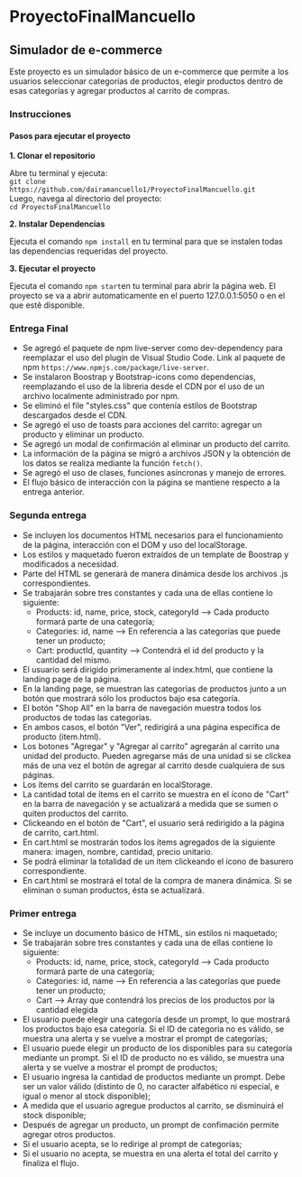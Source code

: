 # ProyectoFinalMancuello

## Simulador de e-commerce

Este proyecto es un simulador básico de un e-commerce que permite a los usuarios seleccionar categorías de productos, elegir productos dentro de esas categorías y agregar productos al carrito de compras.

### Instrucciones

#### Pasos para ejecutar el proyecto
**1. Clonar el repositorio**  

Abre tu terminal y ejecuta:  
`git clone https://github.com/dairamancuello1/ProyectoFinalMancuello.git`  
Luego, navega al directorio del proyecto:  
`cd ProyectoFinalMancuello`

**2. Instalar Dependencias**  

Ejecuta el comando `npm install` en tu terminal para que se instalen todas las dependencias requeridas del proyecto.

**3. Ejecutar el proyecto**

Ejecuta el comando `npm start`en tu terminal para abrir la página web.
El proyecto se va a abrir automaticamente en el puerto 127.0.0.1:5050 o en el que estê disponible.

### Entrega Final

- Se agregó el paquete de npm live-server como dev-dependency para reemplazar el uso del plugin de Visual Studio Code.
Link al paquete de npm `https://www.npmjs.com/package/live-server`.
- Se instalaron Boostrap y Bootstrap-icons como dependencias, reemplazando el uso de la libreria desde el CDN por el uso de un archivo localmente administrado por npm.
- Se eliminó el file "styles.css" que contenía estilos de Bootstrap descargados desde el CDN.
- Se agregó el uso de toasts para acciones del carrito: agregar un producto y eliminar un producto.
- Se agregó un modal de confirmación al eliminar un producto del carrito.
- La información de la página se migró a archivos JSON y la obtención de los datos se realiza mediante la función `fetch()`.
- Se agregó el uso de clases, funciones asíncronas y manejo de errores.
- El flujo básico de interacción con la página se mantiene respecto a la entrega anterior.


### Segunda entrega

- Se incluyen los documentos HTML necesarios para el funcionamiento de la página, interacción con el DOM y uso del localStorage.
- Los estilos y maquetado fueron extraídos de un template de Boostrap y modificados a necesidad.
- Parte del HTML se generará de manera dinámica desde los archivos .js correspondientes.
- Se trabajarán sobre tres constantes y cada una de ellas contiene lo siguiente:
	- Products: id, name, price, stock, categoryId --> Cada producto formará parte de una categoría;
	- Categories: id, name --> En referencia a las categorías que puede tener un producto;
	- Cart: productId, quantity --> Contendrá el id del producto y la cantidad del mismo.
- El usuario será dirigido primeramente al index.html, que contiene la landing page de la página.
- En la landing page, se muestran las categorías de productos junto a un botón que mostrará sólo los productos bajo esa categoría.
- El botón "Shop All" en la barra de navegación muestra todos los productos de todas las categorías.
- En ambos casos, el botón "Ver", redirigirá a una página específica de producto (item.html).
- Los botones "Agregar" y "Agregar al carrito" agregarán al carrito una unidad del producto. Pueden agregarse más de una unidad si se clickea más de una vez el botón de agregar al carrito desde cualquiera de sus páginas.
- Los ítems del carrito se guardarán en localStorage.
- La cantidad total de ítems en el carrito se muestra en el ícono de "Cart" en la barra de navegación y se actualizará a medida que se sumen o quiten productos del carrito.
- Clickeando en el botón de "Cart", el usuario será redirigido a la página de carrito, cart.html.
- En cart.html se mostrarán todos los ítems agregados de la siguiente manera: imagen, nombre, cantidad, precio unitario.
- Se podrá eliminar la totalidad de un item clickeando el ícono de basurero correspondiente.
- En cart.html se mostrará el total de la compra de manera dinámica. Si se eliminan o suman productos, ésta se actualizará.


### Primer entrega
- Se incluye un documento básico de HTML, sin estilos ni maquetado;
- Se trabajarán sobre tres constantes y cada una de ellas contiene lo siguiente:
	- Products: id, name, price, stock, categoryId --> Cada producto formará parte de una categoría;
	- Categories: id, name --> En referencia a las categorías que puede tener un producto;
	- Cart --> Array que contendrá los precios de los productos por la cantidad elegida
- El usuario puede elegir una categoría desde un prompt, lo que mostrará los productos bajo esa categoría. Si el ID de categoría no es válido, se muestra una alerta y se vuelve a mostrar el prompt de categorías;
- El usuario puede elegir un producto de los disponibles para su categoría mediante un prompt. Si el ID de producto no es válido, se muestra una alerta y se vuelve a mostrar el prompt de productos;
- El usuario ingresa la cantidad de productos mediante un prompt. Debe ser un valor válido (distinto de 0, no caracter alfabético ni especial, e igual o menor al stock disponible);
- A medida que el usuario agregue productos al carrito, se disminuirá el stock disponible;
- Después de agregar un producto, un prompt de confimación permite agregar otros productos. 
- Si el usuario acepta, se lo redirige al prompt de categorías;
- Si el usuario no acepta, se muestra en una alerta el total del carrito y finaliza el flujo.
